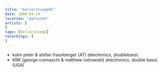 ```yaml
---
title: "kellerstiege#1"
date: 2009-03-24
location: "garnison"
artists: [
]
tags: [kellerstiege]
recordings: [
]
---
```

- kutin peter & stefan fraunberger (AT) (electronics, doublebass)
- KRK (george cremaschi & matthew ostrowski) (electronics, double bass) (USA) 
